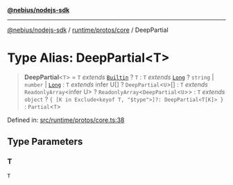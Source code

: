 [**@nebius/nodejs-sdk**](../../../../README.md)

***

[@nebius/nodejs-sdk](../../../../README.md) / [runtime/protos/core](../README.md) / DeepPartial

# Type Alias: DeepPartial\<T\>

> **DeepPartial**\<`T`\> = `T` *extends* [`Builtin`](Builtin.md) ? `T` : `T` *extends* [`Long`](../classes/Long.md) ? `string` \| `number` \| [`Long`](../classes/Long.md) : `T` *extends* infer U[] ? `DeepPartial`\<`U`\>[] : `T` *extends* `ReadonlyArray`\<infer U\> ? `ReadonlyArray`\<`DeepPartial`\<`U`\>\> : `T` *extends* `object` ? `{ [K in Exclude<keyof T, "$type">]?: DeepPartial<T[K]> }` : `Partial`\<`T`\>

Defined in: [src/runtime/protos/core.ts:38](https://github.com/nebius/nodejs-sdk/blob/2ec552fb564ad8fdbf78c4eb6e73ce9101501e8a/src/runtime/protos/core.ts#L38)

## Type Parameters

### T

`T`
